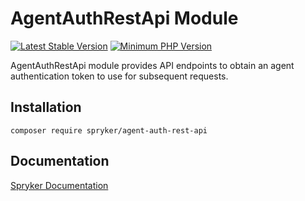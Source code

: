 # AgentAuthRestApi Module
[![Latest Stable Version](https://poser.pugx.org/spryker/agent-auth-rest-api/v/stable.svg)](https://packagist.org/packages/spryker/agent-auth-rest-api)
[![Minimum PHP Version](https://img.shields.io/badge/php-%3E%3D%208.1-8892BF.svg)](https://php.net/)

AgentAuthRestApi module provides API endpoints to obtain an agent authentication token to use for subsequent requests.

## Installation

```
composer require spryker/agent-auth-rest-api
```

## Documentation

[Spryker Documentation](https://docs.spryker.com)
